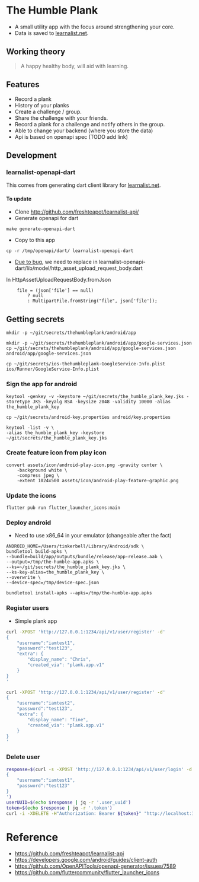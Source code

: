 # The Humble Plank
- A small utility app with the focus around strengthening your core.
- Data is saved to [learnalist.net](https://learnalist.net/).

## Working theory
> A happy healthy body, will aid with learning.

## Features
- Record a plank
- History of your planks
- Create a challenge / group.
- Share the challenge with your friends.
- Record a plank for a challenge and notify others in the group.
- Able to change your backend (where you store the data)
- Api is based on openapi spec (TODO add link)

## Development

### learnalist-openapi-dart
This comes from generating dart client library for [learnalist.net](https://github.com/freshteapot/learnalist-api).

#### To update
- Clone http://github.com/freshteapot/learnalist-api/
- Generate openapi for dart
```
make generate-openapi-dart
```
- Copy to this app
```
cp -r /tmp/openapi/dart/ learnalist-openapi-dart
```

- [Due to bug](https://github.com/OpenAPITools/openapi-generator/issues/7589), we need to replace in learnalist-openapi-dart/lib/model/http_asset_upload_request_body.dart

In   HttpAssetUploadRequestBody.fromJson
```
    file = (json['file'] == null)
        ? null
        : MultipartFile.fromString("file", json['file']);
```

## Getting secrets
```
mkdir -p ~/git/secrets/thehumbleplank/android/app
```

```
mkdir -p ~/git/secrets/thehumbleplank/android/app/google-services.json
cp ~/git/secrets/thehumbleplank/android/app/google-services.json android/app/google-services.json
```

```
cp ~/git/secrets/ios-thehumbleplank-GoogleService-Info.plist ios/Runner/GoogleService-Info.plist
```

### Sign the app for android
```
keytool -genkey -v -keystore ~/git/secrets/the_humble_plank_key.jks -storetype JKS -keyalg RSA -keysize 2048 -validity 10000 -alias the_humble_plank_key
```

```
cp ~/git/secrets/android-key.properties android/key.properties
```

```
keytool -list -v \
-alias the_humble_plank_key -keystore ~/git/secrets/the_humble_plank_key.jks
```

### Create feature icon from play icon
```
convert assets/icon/android-play-icon.png -gravity center \
    -background white \
    -compress jpeg \
    -extent 1024x500 assets/icon/android-play-feature-graphic.png
```

### Update the icons
```
flutter pub run flutter_launcher_icons:main
```

### Deploy android
- Need to use x86_64 in your emulator (changeable after the fact)

```
ANDROID_HOME=/Users/tinkerbell/Library/Android/sdk \
bundletool build-apks \
--bundle=build/app/outputs/bundle/release/app-release.aab \
--output=/tmp/the-humble-app.apks \
--ks=~/git/secrets/the_humble_plank_key.jks \
--ks-key-alias=the_humble_plank_key \
--overwrite \
--device-spec=/tmp/device-spec.json
```

```
bundletool install-apks --apks=/tmp/the-humble-app.apks
```

### Register users
- Simple plank app

```sh
curl -XPOST 'http://127.0.0.1:1234/api/v1/user/register' -d'
{
    "username":"iamtest1",
    "password":"test123",
    "extra": {
        "display_name": "Chris",
        "created_via": "plank.app.v1"
    }
}
'

curl -XPOST 'http://127.0.0.1:1234/api/v1/user/register' -d'
{
    "username":"iamtest2",
    "password":"test123",
    "extra": {
        "display_name": "Tine",
        "created_via": "plank.app.v1"
    }
}
'

```

### Delete user
```sh
response=$(curl -s -XPOST 'http://127.0.0.1:1234/api/v1/user/login' -d'
{
    "username":"iamtest1",
    "password":"test123"
}
')
userUUID=$(echo $response | jq -r '.user_uuid')
token=$(echo $response | jq -r '.token')
curl -i -XDELETE -H"Authorization: Bearer ${token}" "http://localhost:1234/api/v1/user/${userUUID}"
```







# Reference
- https://github.com/freshteapot/learnalist-api
- https://developers.google.com/android/guides/client-auth
- https://github.com/OpenAPITools/openapi-generator/issues/7589
- https://github.com/fluttercommunity/flutter_launcher_icons
